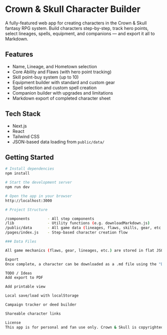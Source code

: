 # Crown & Skull Character Builder

A fully-featured web app for creating characters in the Crown & Skull fantasy RPG system. Build characters step-by-step, track hero points, select lineages, spells, equipment, and companions — and export it all to Markdown.

## Features

- Name, Lineage, and Hometown selection
- Core Ability and Flaws (with hero point tracking)
- Skill point-buy system (up to 10)
- Equipment builder with standard and custom gear
- Spell selection and custom spell creation
- Companion builder with upgrades and limitations
- Markdown export of completed character sheet

## Tech Stack

- Next.js
- React
- Tailwind CSS
- JSON-based data loading from `public/data/`

## Getting Started

```bash
# Install dependencies
npm install

# Start the development server
npm run dev

# Open the app in your browser
http://localhost:3000

# Project Structure

/components        - All step components
/lib               - Utility functions (e.g. downloadMarkdown.js)
/public/data       - All game data (lineages, flaws, skills, gear, etc.)
/pages/index.js    - Step-based character creation flow

### Data Files

All game mechanics (flaws, gear, lineages, etc.) are stored in flat JSON files inside public/data/ to keep logic clean and editable.

Export
Once complete, a character can be downloaded as a .md file using the "Download Markdown" button on the final step. The file is named after the character.

TODO / Ideas
Add export to PDF

Add printable view

Local save/load with localStorage

Campaign tracker or deed builder

Shareable character links

License
This app is for personal and fan use only. Crown & Skull is copyrighted by its original creators. This project is an unofficial utility and not affiliated with the original publisher. This uses only the free options available by downloading to free players guide at (Runehammer)[https://www.runehammer.online/crown-skull-rpg]

